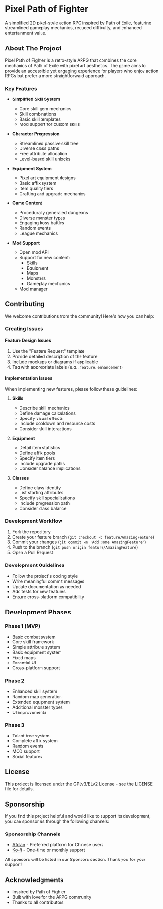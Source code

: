 # Pixel Path of Fighter

A simplified 2D pixel-style action RPG inspired by Path of Exile, featuring streamlined gameplay mechanics, reduced difficulty, and enhanced entertainment value.

## About The Project

Pixel Path of Fighter is a retro-style ARPG that combines the core mechanics of Path of Exile with pixel art aesthetics. The game aims to provide an accessible yet engaging experience for players who enjoy action RPGs but prefer a more straightforward approach.

### Key Features

- **Simplified Skill System**
  - Core skill gem mechanics
  - Skill combinations
  - Basic skill templates
  - Mod support for custom skills

- **Character Progression**
  - Streamlined passive skill tree
  - Diverse class paths
  - Free attribute allocation
  - Level-based skill unlocks

- **Equipment System**
  - Pixel art equipment designs
  - Basic affix system
  - Item quality tiers
  - Crafting and upgrade mechanics

- **Game Content**
  - Procedurally generated dungeons
  - Diverse monster types
  - Engaging boss battles
  - Random events
  - League mechanics

- **Mod Support**
  - Open mod API
  - Support for new content:
    - Skills
    - Equipment
    - Maps
    - Monsters
    - Gameplay mechanics
  - Mod manager

## Contributing

We welcome contributions from the community! Here's how you can help:

### Creating Issues

#### Feature Design Issues
1. Use the "Feature Request" template
2. Provide detailed description of the feature
3. Include mockups or diagrams if applicable
4. Tag with appropriate labels (e.g., `feature`, `enhancement`)

#### Implementation Issues
When implementing new features, please follow these guidelines:

1. **Skills**
   - Describe skill mechanics
   - Define damage calculations
   - Specify visual effects
   - Include cooldown and resource costs
   - Consider skill interactions

2. **Equipment**
   - Detail item statistics
   - Define affix pools
   - Specify item tiers
   - Include upgrade paths
   - Consider balance implications

3. **Classes**
   - Define class identity
   - List starting attributes
   - Specify skill specializations
   - Include progression path
   - Consider class balance

### Development Workflow

1. Fork the repository
2. Create your feature branch (`git checkout -b feature/AmazingFeature`)
3. Commit your changes (`git commit -m 'Add some AmazingFeature'`)
4. Push to the branch (`git push origin feature/AmazingFeature`)
5. Open a Pull Request

### Development Guidelines

- Follow the project's coding style
- Write meaningful commit messages
- Update documentation as needed
- Add tests for new features
- Ensure cross-platform compatibility

## Development Phases

### Phase 1 (MVP)
- Basic combat system
- Core skill framework
- Simple attribute system
- Basic equipment system
- Fixed maps
- Essential UI
- Cross-platform support

### Phase 2
- Enhanced skill system
- Random map generation
- Extended equipment system
- Additional monster types
- UI improvements

### Phase 3
- Talent tree system
- Complete affix system
- Random events
- MOD support
- Social features

## License

This project is licensed under the GPLv3/ELv2 License - see the LICENSE file for details.

## Sponsorship

If you find this project helpful and would like to support its development, you can sponsor us through the following channels:

### Sponsorship Channels
- [Afdian](https://afdian.com/a/smithli) - Preferred platform for Chinese users
- [Ko-fi](https://ko-fi.com/smithli) - One-time or monthly support

All sponsors will be listed in our Sponsors section. Thank you for your support!

## Acknowledgments

- Inspired by Path of Fighter
- Built with love for the ARPG community
- Thanks to all contributors